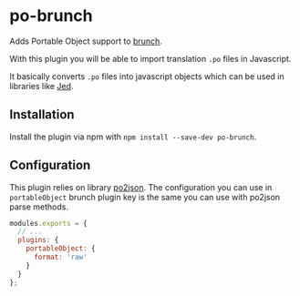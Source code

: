 # po-brunch

Adds Portable Object support to [brunch](http://brunch.io).

With this plugin you will be able to import translation `.po` files in Javascript.

It basically converts `.po` files into javascript objects which can be used in
libraries like [Jed](http://messageformat.github.io/Jed/).

## Installation

Install the plugin via npm with `npm install --save-dev po-brunch`.

## Configuration

This plugin relies on library [po2json](https://github.com/mikeedwards/po2json).
The configuration you can use in `portableObject` brunch plugin key is the same
you can use with po2json parse methods.

```js
modules.exports = {
  // ...
  plugins: {
    portableObject: {
      format: 'raw'
    }
  }
};
```
